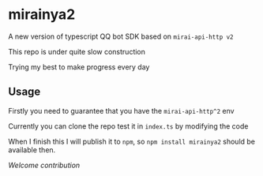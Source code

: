 # mirainya2

A new version of typescript QQ bot SDK based on `mirai-api-http v2`

This repo is under quite slow construction

Trying my best to make progress every day

## Usage

Firstly you need to guarantee that you have the `mirai-api-http^2` env

Currently you can clone the repo test it in `index.ts` by modifying the code

When I finish this I will publish it to `npm`, so `npm install mirainya2` should be available then.


*Welcome contribution*

